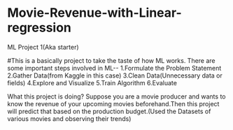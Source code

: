 # Movie-Revenue-with-Linear-regression
ML Project 1(Aka starter)

#This is a basically project to take the taste of how ML works.
There are some important steps involved in ML--
1.Formulate the Problem Statement
2.Gather Data(from Kaggle in this case)
3.Clean Data(Unnecessary data or fields)
4.Explore and Visualize
5.Train Algorithm
6.Evaluate

What this project is doing?
Suppose you are a movie producer and wants to know the revenue of your upcoming movies beforehand.Then this project will predict that based on the
production budget.(Used the Datasets of various movies and observing their trends)
